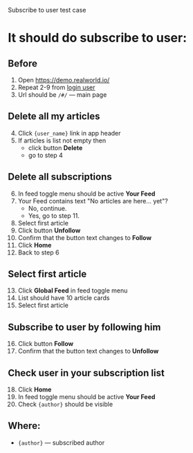 Subscribe to user test case

# It should do subscribe to user:

## Before

1. Open https://demo.realworld.io/
2. Repeat 2-9 from [login user](/test_cases/login_user.md)
3. Url should be `/#/` — main page

## Delete all my articles

4. Click `{user_name}` link in app header
5. If articles is list not empty then
    * click button **Delete**
    * go to step 4

## Delete all subscriptions

6.  In feed toggle menu should be active **Your Feed**
7.  Your Feed contains text "No articles are here... yet"?
    * No, continue.
    * Yes, go to step 11.
8. Select first article    
9.  Click button **Unfollow**
10.  Confirm that the button text changes to **Follow**
11.  Click **Home**
12. Back to step 6

## Select first article

13. Click **Global Feed** in feed toggle menu
14. List should have 10 article cards
15. Select first article

## Subscribe to user by following him

16. Click button **Follow**
17. Confirm that the button text changes to **Unfollow**

## Check user in your subscription list

18. Click **Home**
17. In feed toggle menu should be active **Your Feed**
19. Check `{author}` should be visible

## Where:

- `{author}` — subscribed author